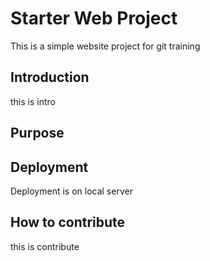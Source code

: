 # Starter Web Project

This is a simple website project for git training

## Introduction

this is intro

## Purpose

## Deployment
Deployment is on local server

## How to contribute

this is contribute